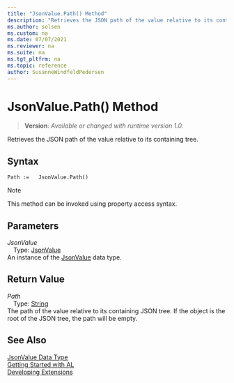 ```yaml
---
title: "JsonValue.Path() Method"
description: "Retrieves the JSON path of the value relative to its containing tree."
ms.author: solsen
ms.custom: na
ms.date: 07/07/2021
ms.reviewer: na
ms.suite: na
ms.tgt_pltfrm: na
ms.topic: reference
author: SusanneWindfeldPedersen
---
```

[//]: # (START>DO_NOT_EDIT)
[//]: # (IMPORTANT:Do not edit any of the content between here and the END>DO_NOT_EDIT.)
[//]: # (Any modifications should be made in the .xml files in the ModernDev repo.)
# JsonValue.Path() Method
> **Version**: _Available or changed with runtime version 1.0._

Retrieves the JSON path of the value relative to its containing tree.


## Syntax
```AL
Path :=   JsonValue.Path()
```
> [!NOTE]
> This method can be invoked using property access syntax.

## Parameters
*JsonValue*  
&emsp;Type: [JsonValue](jsonvalue-data-type.md)  
An instance of the [JsonValue](jsonvalue-data-type.md) data type.  

## Return Value
*Path*  
&emsp;Type: [String](/dynamics365/business-central/dev-itpro/developer/methods-auto/text/text-data-type)  
The path of the value relative to its containing JSON tree. If the object is the root of the JSON tree, the path will be empty.


[//]: # (IMPORTANT: END>DO_NOT_EDIT)
## See Also
[JsonValue Data Type](jsonvalue-data-type.md)  
[Getting Started with AL](../../devenv-get-started.md)  
[Developing Extensions](../../devenv-dev-overview.md)